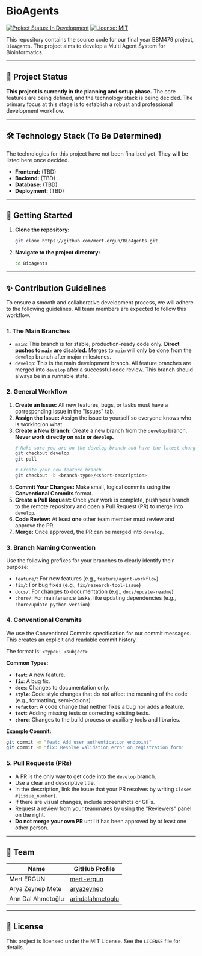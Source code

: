 # BioAgents

[![Project Status: In Development](https://img.shields.io/badge/status-in%20development-blueviolet.svg)](https://shields.io)
[![License: MIT](https://img.shields.io/badge/License-MIT-blue.svg)](https://opensource.org/licenses/MIT)

This repository contains the source code for our final year BBM479 project, `BioAgents`. The project aims to develop a Multi Agent System for Bioinformatics.

---

## 🚧 Project Status

**This project is currently in the planning and setup phase.** The core features are being defined, and the technology stack is being decided. The primary focus at this stage is to establish a robust and professional development workflow.

---

## 🛠 Technology Stack (To Be Determined)

The technologies for this project have not been finalized yet. They will be listed here once decided.

-   **Frontend:** (TBD)
-   **Backend:** (TBD)
-   **Database:** (TBD)
-   **Deployment:** (TBD)

---

## 🚀 Getting Started

1.  **Clone the repository:**
    ```bash
    git clone https://github.com/mert-ergun/BioAgents.git
    ```
2.  **Navigate to the project directory:**
    ```bash
    cd BioAgents
    ```

---

## ✨ Contribution Guidelines

To ensure a smooth and collaborative development process, we will adhere to the following guidelines. All team members are expected to follow this workflow.

### 1. The Main Branches

-   `main`: This branch is for stable, production-ready code only. **Direct pushes to `main` are disabled.** Merges to `main` will only be done from the `develop` branch after major milestones.
-   `develop`: This is the main development branch. All feature branches are merged into `develop` after a successful code review. This branch should always be in a runnable state.

### 2. General Workflow

1.  **Create an Issue:** All new features, bugs, or tasks must have a corresponding issue in the "Issues" tab.
2.  **Assign the Issue:** Assign the issue to yourself so everyone knows who is working on what.
3.  **Create a New Branch:** Create a new branch from the `develop` branch. **Never work directly on `main` or `develop`.**
    ```bash
    # Make sure you are on the develop branch and have the latest changes
    git checkout develop
    git pull

    # Create your new feature branch
    git checkout -b <branch-type>/<short-description>
    ```
4.  **Commit Your Changes:** Make small, logical commits using the **Conventional Commits** format.
5.  **Create a Pull Request:** Once your work is complete, push your branch to the remote repository and open a Pull Request (PR) to merge into `develop`.
6.  **Code Review:** At least **one** other team member must review and approve the PR.
7.  **Merge:** Once approved, the PR can be merged into `develop`.

### 3. Branch Naming Convention

Use the following prefixes for your branches to clearly identify their purpose:

-   `feature/`: For new features (e.g., `feature/agent-workflow`)
-   `fix/`: For bug fixes (e.g., `fix/research-tool-issue`)
-   `docs/`: For changes to documentation (e.g., `docs/update-readme`)
-   `chore/`: For maintenance tasks, like updating dependencies (e.g., `chore/update-python-version`)

### 4. Conventional Commits

We use the Conventional Commits specification for our commit messages. This creates an explicit and readable commit history.

The format is: `<type>: <subject>`

**Common Types:**

-   **`feat`**: A new feature.
-   **`fix`**: A bug fix.
-   **`docs`**: Changes to documentation only.
-   **`style`**: Code style changes that do not affect the meaning of the code (e.g., formatting, semi-colons).
-   **`refactor`**: A code change that neither fixes a bug nor adds a feature.
-   **`test`**: Adding missing tests or correcting existing tests.
-   **`chore`**: Changes to the build process or auxiliary tools and libraries.

**Example Commit:**

```bash
git commit -m "feat: Add user authentication endpoint"
git commit -m "fix: Resolve validation error on registration form"
```

### 5. Pull Requests (PRs)

-   A PR is the only way to get code into the `develop` branch.
-   Use a clear and descriptive title.
-   In the description, link the issue that your PR resolves by writing `Closes #[issue_number]`.
-   If there are visual changes, include screenshots or GIFs.
-   Request a review from your teammates by using the "Reviewers" panel on the right.
-   **Do not merge your own PR** until it has been approved by at least one other person.

---

## 👥 Team

| Name                 | GitHub Profile                                |
| -------------------- | --------------------------------------------- |
| Mert ERGUN           | [mert-ergun](https://github.com/mert-ergun)   |
| Arya Zeynep Mete     | [aryazeynep](https://github.com/aryazeynep)   |
| Arın Dal Ahmetoğlu   | [arindalahmetoglu](https://github.com/arindalahmetoglu)|

---

## 📜 License

This project is licensed under the MIT License. See the `LICENSE` file for details.